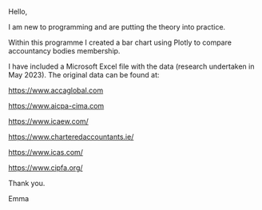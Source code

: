 Hello,

I am new to programming and are putting the theory into practice.

Within this programme I created a bar chart using Plotly to compare accountancy bodies membership.

I have included a Microsoft Excel file with the data (research undertaken in May 2023).  The original data can be found at:

https://www.accaglobal.com 

https://www.aicpa-cima.com 

https://www.icaew.com/ 

https://www.charteredaccountants.ie/ 

https://www.icas.com/ 

https://www.cipfa.org/ 

Thank you.

Emma
